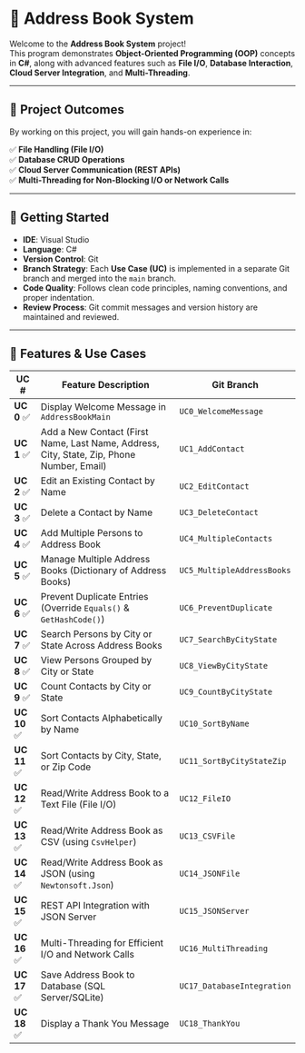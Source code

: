 # 📒 Address Book System

Welcome to the **Address Book System** project!  
This program demonstrates **Object-Oriented Programming (OOP)** concepts in **C#**, along with advanced features such as **File I/O**, **Database Interaction**, **Cloud Server Integration**, and **Multi-Threading**.

---

## 🌟 Project Outcomes

By working on this project, you will gain hands-on experience in:

✅ **File Handling (File I/O)**  
✅ **Database CRUD Operations**  
✅ **Cloud Server Communication (REST APIs)**  
✅ **Multi-Threading for Non-Blocking I/O or Network Calls**

---

## 🚀 Getting Started

- **IDE**: Visual Studio  
- **Language**: C#  
- **Version Control**: Git  
- **Branch Strategy**: Each **Use Case (UC)** is implemented in a separate Git branch and merged into the `main` branch.  
- **Code Quality**: Follows clean code principles, naming conventions, and proper indentation.  
- **Review Process**: Git commit messages and version history are maintained and reviewed.

---

## 🎯 Features & Use Cases

| UC #  | Feature Description | Git Branch |
|-------|---------------------|------------|
| **UC 0** ✅  | Display Welcome Message in `AddressBookMain` | `UC0_WelcomeMessage` |
| **UC 1** ✅  | Add a New Contact (First Name, Last Name, Address, City, State, Zip, Phone Number, Email) | `UC1_AddContact` |
| **UC 2** ✅  | Edit an Existing Contact by Name | `UC2_EditContact` |
| **UC 3** ✅  | Delete a Contact by Name | `UC3_DeleteContact` |
| **UC 4** ✅  | Add Multiple Persons to Address Book | `UC4_MultipleContacts` |
| **UC 5** ✅  | Manage Multiple Address Books (Dictionary of Address Books) | `UC5_MultipleAddressBooks` |
| **UC 6** ✅  | Prevent Duplicate Entries (Override `Equals()` & `GetHashCode()`) | `UC6_PreventDuplicate` |
| **UC 7** ✅  | Search Persons by City or State Across Address Books | `UC7_SearchByCityState` |
| **UC 8** ✅  | View Persons Grouped by City or State | `UC8_ViewByCityState` |
| **UC 9** ✅  | Count Contacts by City or State | `UC9_CountByCityState` |
| **UC 10** ✅ | Sort Contacts Alphabetically by Name | `UC10_SortByName` |
| **UC 11** ✅ | Sort Contacts by City, State, or Zip Code | `UC11_SortByCityStateZip` |
| **UC 12** ✅ | Read/Write Address Book to a Text File (File I/O) | `UC12_FileIO` |
| **UC 13** ✅ | Read/Write Address Book as CSV (using `CsvHelper`) | `UC13_CSVFile` |
| **UC 14** ✅ | Read/Write Address Book as JSON (using `Newtonsoft.Json`) | `UC14_JSONFile` |
| **UC 15** ✅ | REST API Integration with JSON Server | `UC15_JSONServer` |
| **UC 16** ✅ | Multi-Threading for Efficient I/O and Network Calls | `UC16_MultiThreading` |
| **UC 17** ✅ | Save Address Book to Database (SQL Server/SQLite) | `UC17_DatabaseIntegration` |
| **UC 18** ✅ | Display a Thank You Message | `UC18_ThankYou` |

